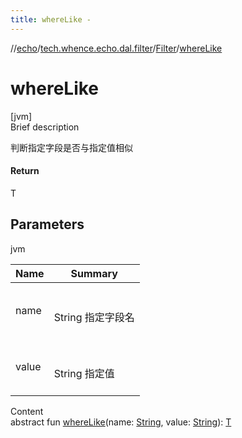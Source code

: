 ```yaml
---
title: whereLike -
---
```

//[echo](../../index.md)/[tech.whence.echo.dal.filter](../index.md)/[Filter](index.md)/[whereLike](where-like.md)



# whereLike  
[jvm]  
Brief description  


判断指定字段是否与指定值相似



#### Return  


T



## Parameters  
  
jvm  
  
|  Name|  Summary| 
|---|---|
| name| <br><br>String 指定字段名<br><br>
| value| <br><br>String 指定值<br><br>
  
  
Content  
abstract fun [whereLike](where-like.md)(name: [String](https://kotlinlang.org/api/latest/jvm/stdlib/kotlin/-string/index.html), value: [String](https://kotlinlang.org/api/latest/jvm/stdlib/kotlin/-string/index.html)): [T](index.md)  



